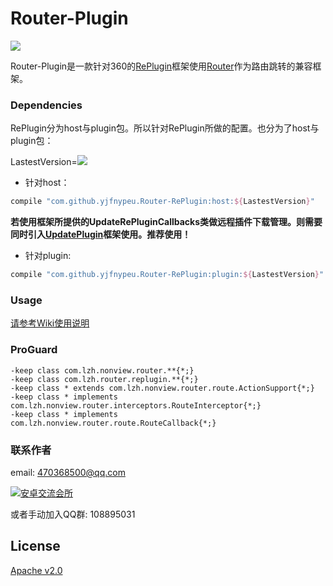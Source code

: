# Router-Plugin
[![](https://jitpack.io/v/yjfnypeu/Router-RePlugin.svg)](https://jitpack.io/#yjfnypeu/Router-RePlugin)


Router-Plugin是一款针对360的[RePlugin](https://github.com/Qihoo360/RePlugin)框架使用[Router](https://github.com/yjfnypeu/Router)作为路由跳转的兼容框架。

### Dependencies

RePlugin分为host与plugin包。所以针对RePlugin所做的配置。也分为了host与plugin包：

LastestVersion=[![](https://jitpack.io/v/yjfnypeu/Router-RePlugin.svg)](https://jitpack.io/#yjfnypeu/Router-RePlugin)


- 针对host：

```groovy
compile "com.github.yjfnypeu.Router-RePlugin:host:${LastestVersion}"
```
 **若使用框架所提供的UpdateRePluginCallbacks类做远程插件下载管理。则需要同时引入[UpdatePlugin](https://github.com/yjfnypeu/UpdatePlugin)框架使用。推荐使用！**
 
- 针对plugin:

```groovy
compile "com.github.yjfnypeu.Router-RePlugin:plugin:${LastestVersion}"
```

### Usage

[请参考Wiki使用说明](https://github.com/yjfnypeu/Router-RePlugin/wiki)

### ProGuard

```
-keep class com.lzh.nonview.router.**{*;}
-keep class com.lzh.router.replugin.**{*;}
-keep class * extends com.lzh.nonview.router.route.ActionSupport{*;}
-keep class * implements com.lzh.nonview.router.interceptors.RouteInterceptor{*;}
-keep class * implements com.lzh.nonview.router.route.RouteCallback{*;}
```

### 联系作者
email: 470368500@qq.com

<a target="_blank" href="http://shang.qq.com/wpa/qunwpa?idkey=99e758d20823a18049a06131b6d1b2722878720a437b4690e238bce43aceb5e1"><img border="0" src="http://pub.idqqimg.com/wpa/images/group.png" alt="安卓交流会所" title="安卓交流会所"></a>

或者手动加入QQ群: 108895031

## License

[Apache v2.0](https://github.com/yjfnypeu/Router-RePlugin/blob/master/LICENSE)

